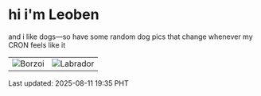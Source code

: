 # hi i'm Leoben

and i like dogs—so have some random dog pics that change whenever my CRON feels like it

|  |  |
|--------|----------|
| ![Borzoi](https://random-dog-vercel.vercel.app/api/random-borzoi?v=1754912156) | ![Labrador](https://random-dog-vercel.vercel.app/api/random-labrador?v=1754912156) |

Last updated: 2025-08-11 19:35 PHT
